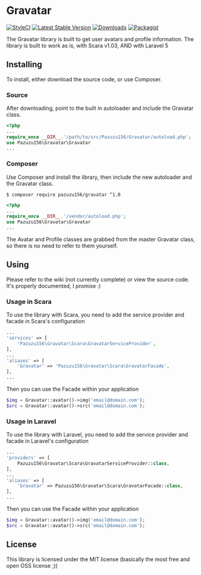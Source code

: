 # Gravatar
[![StyleCI](https://styleci.io/repos/74735391/shield?branch=master)](https://styleci.io/repos/74735391)
[![Latest Stable Version](https://poser.pugx.org/pazuzu156/gravatar/v/stable?format=flat-square)](https://packagist.org/packages/pazuzu156/gravatar)
[![Downloads](https://img.shields.io/packagist/dt/pazuzu156/gravatar.svg?style=flat-square)](https://packagist.org/packages/pazuzu156/gravatar)
[![Packagist](https://img.shields.io/packagist/l/pazuzu156/gravatar.svg?style=flat-square)](https://packagist.org/packages/pazuzu156/gravatar)

The Gravatar library is built to get user avatars and profile information. The library is built to work as is, with Scara v1.03, AND with Laravel 5

## Installing
To install, either download the source code, or use Composer.

### Source
After downloading, point to the built in autoloader and include the Gravatar class.

```php
<?php
...
require_once __DIR__.'/path/to/src/Pazuzu156/Gravatar/autoload.php';
use Pazuzu156\Gravatar\Gravatar
...
```

### Composer
Use Composer and install the library, then include the new autoloader and the Gravatar class.

```shell
$ composer require pazuzu156/gravatar ^1.0
```

```php
<?php
...
require_once __DIR__.'/vendor/autoload.php';
use Pazuzu156\Gravatar\Gravatar
...
```

The Avatar and Profile classes are grabbed from the master Gravatar class, so there is no need to refer to them yourself.

## Using
Please refer to the wiki (not currently complete) or view the source code. It's properly documented, I promise :)

### Usage in Scara

To use the library with Scara, you need to add the service provider and facade in Scara's configuration

```php
...
'services' => [
    'Pazuzu156\Gravatar\Scara\GravatarServiceProvider',
],
...
'aliases' => [
    'Gravatar' => 'Pazuzu156\Gravatar\Scara\GravatarFacade',
],
...
```

Then you can use the Facade within your application

```php
$img = Gravatar::avatar()->img('email@domain.com');
$src = Gravatar::avatar()->src('email@domain.com');
```

### Usage in Laravel

To use the library with Laravel, you need to add the service provider and facade in Laravel's configuration

```php
...
'providers' => [
    Pazuzu156\Gravatar\Scara\GravatarServiceProvider::class,
],
...
'aliases' => [
    'Gravatar' => Pazuzu156\Gravatar\Scara\GravatarFacade::class,
],
...
```

Then you can use the Facade within your application

```php
$img = Gravatar::avatar()->img('email@domain.com');
$src = Gravatar::avatar()->src('email@domain.com');
```

## License
This library is licensed under the MIT license (basically the most free and open OSS license ;))
